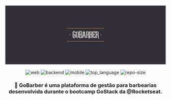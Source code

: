 <div align="center">

![Project Image](.github/gobarber.png)

![web] ![backend] ![mobile] ![top_language] ![repo-size]

### 💈 GoBarber é uma plataforma de gestão para barbearias desenvolvida durante o bootcamp GoStack da @Rocketseat.

</div>

<!-- Bagdes -->
[web]: https://img.shields.io/badge/web-React-e08108?style=flat-square&labelColor=121214
[backend]: https://img.shields.io/badge/backend-Node.js-e08108?style=flat-square&labelColor=121214
[mobile]: https://img.shields.io/badge/mobile-React%20Native-e08108?style=flat-square&labelColor=121214
[top_language]: https://img.shields.io/github/languages/top/iancmilan/gobarber?style=flat-square&color=e08108&labelColor=121214
[repo-size]: https://img.shields.io/github/repo-size/iancmilan/gobarber?style=flat-square&color=e08108&labelColor=121214
